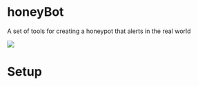 # honeyBot
A set of tools for creating a honeypot that alerts in the real world 

![](https://raw.githubusercontent.com/joemcmanus/honeyBot/blob/light.jpg)
# Setup


